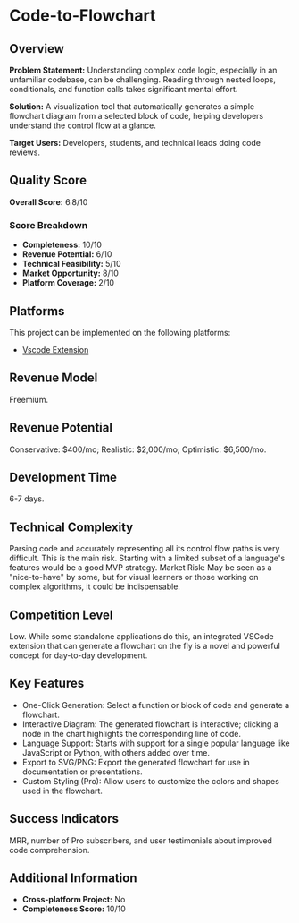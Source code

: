 # Code-to-Flowchart

## Overview
**Problem Statement:** Understanding complex code logic, especially in an unfamiliar codebase, can be challenging. Reading through nested loops, conditionals, and function calls takes significant mental effort.

**Solution:** A visualization tool that automatically generates a simple flowchart diagram from a selected block of code, helping developers understand the control flow at a glance.

**Target Users:** Developers, students, and technical leads doing code reviews.

## Quality Score
**Overall Score:** 6.8/10

### Score Breakdown
- **Completeness:** 10/10
- **Revenue Potential:** 6/10
- **Technical Feasibility:** 5/10
- **Market Opportunity:** 8/10
- **Platform Coverage:** 2/10

## Platforms
This project can be implemented on the following platforms:
- [Vscode Extension](./platforms/vscode-extension/)

## Revenue Model
Freemium.

## Revenue Potential
Conservative: $400/mo; Realistic: $2,000/mo; Optimistic: $6,500/mo.

## Development Time
6-7 days.

## Technical Complexity
Parsing code and accurately representing all its control flow paths is very difficult. This is the main risk. Starting with a limited subset of a language's features would be a good MVP strategy. Market Risk: May be seen as a "nice-to-have" by some, but for visual learners or those working on complex algorithms, it could be indispensable.

## Competition Level
Low. While some standalone applications do this, an integrated VSCode extension that can generate a flowchart on the fly is a novel and powerful concept for day-to-day development.

## Key Features
- One-Click Generation: Select a function or block of code and generate a flowchart.
- Interactive Diagram: The generated flowchart is interactive; clicking a node in the chart highlights the corresponding line of code.
- Language Support: Starts with support for a single popular language like JavaScript or Python, with others added over time.
- Export to SVG/PNG: Export the generated flowchart for use in documentation or presentations.
- Custom Styling (Pro): Allow users to customize the colors and shapes used in the flowchart.

## Success Indicators
MRR, number of Pro subscribers, and user testimonials about improved code comprehension.

## Additional Information
- **Cross-platform Project:** No
- **Completeness Score:** 10/10
